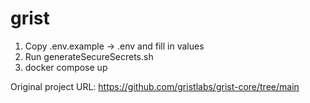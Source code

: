 # grist
1. Copy .env.example -> .env and fill in values
2. Run generateSecureSecrets.sh
3. docker compose up

Original project URL: https://github.com/gristlabs/grist-core/tree/main
